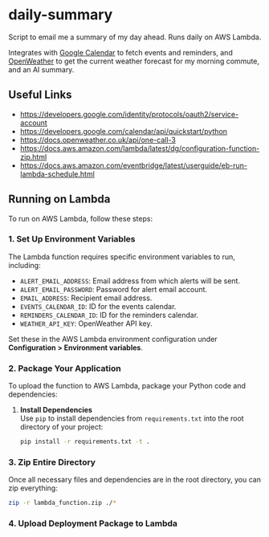 # daily-summary

Script to email me a summary of my day ahead. Runs daily on AWS Lambda.

Integrates with [Google Calendar](https://calendar.google.com/calendar) to fetch events and reminders, and [OpenWeather](https://docs.openweather.co.uk/) to get the current weather forecast for my morning commute, and an AI summary.

## Useful Links

- https://developers.google.com/identity/protocols/oauth2/service-account
- https://developers.google.com/calendar/api/quickstart/python
- https://docs.openweather.co.uk/api/one-call-3
- https://docs.aws.amazon.com/lambda/latest/dg/configuration-function-zip.html
- https://docs.aws.amazon.com/eventbridge/latest/userguide/eb-run-lambda-schedule.html

## Running on Lambda

To run on AWS Lambda, follow these steps:

### 1. Set Up Environment Variables

The Lambda function requires specific environment variables to run, including:

- `ALERT_EMAIL_ADDRESS`: Email address from which alerts will be sent.
- `ALERT_EMAIL_PASSWORD`: Password for alert email account.
- `EMAIL_ADDRESS`: Recipient email address.
- `EVENTS_CALENDAR_ID`: ID for the events calendar.
- `REMINDERS_CALENDAR_ID`: ID for the reminders calendar.
- `WEATHER_API_KEY`: OpenWeather API key.

Set these in the AWS Lambda environment configuration under **Configuration > Environment variables**.

### 2. Package Your Application

To upload the function to AWS Lambda, package your Python code and dependencies:

1. **Install Dependencies**  
   Use `pip` to install dependencies from `requirements.txt` into the root directory of your project:

   ```bash
   pip install -r requirements.txt -t .
   ```

### 3. Zip Entire Directory

Once all necessary files and dependencies are in the root directory, you can zip everything:

```bash
zip -r lambda_function.zip ./*
```

### 4. Upload Deployment Package to Lambda
